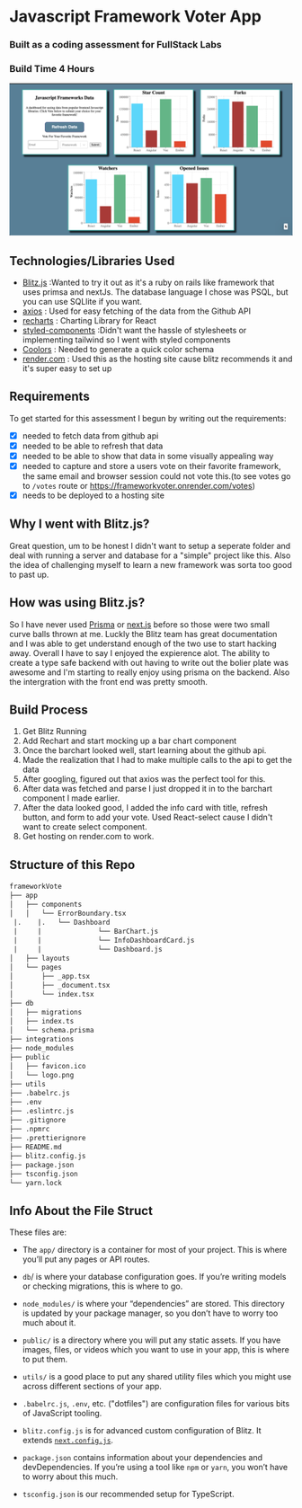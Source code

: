 # Javascript Framework Voter App

### Built as a coding assessment for FullStack Labs

### Build Time 4 Hours

[![Screenshot of the final build](https://github.com/SebastianKurp/FrameworkVoter/blob/master/githubReadMePhoto.png "Screenshot of the final build")](http://https://github.com/SebastianKurp/FrameworkVoter/blob/master/githubReadMePhoto.png "Screenshot of the final build")

## Technologies/Libraries Used

- [Blitz.js](https://blitzjs.com/) :Wanted to try it out as it's a ruby on rails like framework that uses primsa and nextJs. The database language I chose was PSQL, but you can use SQLlite if you want.
- [axios](https://github.com/axios/axios) : Used for easy fetching of the data from the Github API
- [recharts](https://recharts.org/en-US/) : Charting Library for React
- [styled-components](https://styled-components.com/) :Didn't want the hassle of stylesheets or implementing tailwind so I went with styled components
- [Coolors](https://coolors.co/092327-0b5351-00a9a5-4e8098-90c2e7) : Needed to generate a quick color schema 
- [render.com](https://render.com/) : Used this as the hosting site cause blitz recommends it and it's super easy to set up

## Requirements

To get started for this assessment I begun by writing out the requirements:

- [x] needed to fetch data from github api
- [x] needed to be able to refresh that data
- [x] needed to be able to show that data in some visually appealing way
- [x] needed to capture and store a users vote on their favorite framework, the same email and browser session could not vote this.(to see votes go to `/votes` route or https://frameworkvoter.onrender.com/votes)
- [x] needs to be deployed to a hosting site

## Why I went with Blitz.js?

Great question, um to be honest I didn't want to setup a seperate folder and deal with running a server and database for a "simple" project like this. Also the idea of challenging myself to learn a new framework was sorta too good to past up.

## How was using Blitz.js?

So I have never used [Prisma](https://www.prisma.io/) or [next.js](https://nextjs.org/) before so those were two small curve balls thrown at me. Luckly the Blitz team has great documentation and I was able to get understand enough of the two use to start hacking away. Overall I have to say I enjoyed the expierence alot. The ability to create a type safe backend with out having to write out the bolier plate was awesome and I'm starting to really enjoy using prisma on the backend. Also the intergration with the front end was pretty smooth.

## Build Process

1. Get Blitz Running
2. Add Rechart and start mocking up a bar chart component
3. Once the barchart looked well, start learning about the github api.
4. Made the realization that I had to make multiple calls to the api to get the data
5. After googling, figured out that axios was the perfect tool for this.
6. After data was fetched and parse I just dropped it in to the barchart component I made earlier.
7. After the data looked good, I added the info card with title, refresh button, and form to add your vote. Used React-select cause I didn't want to create select component.
8. Get hosting on render.com to work.

## Structure of this Repo

```
frameworkVote
├── app
│   ├── components
│   │   └── ErrorBoundary.tsx
 |.    |.   └── Dashboard
 |     |              └── BarChart.js
 |     |              └── InfoDashboardCard.js
 |     |              └── Dashboard.js
│   ├── layouts
│   └── pages
│       ├── _app.tsx
│       ├── _document.tsx
│       └── index.tsx
├── db
│   ├── migrations
│   ├── index.ts
│   └── schema.prisma
├── integrations
├── node_modules
├── public
│   ├── favicon.ico
│   └── logo.png
├── utils
├── .babelrc.js
├── .env
├── .eslintrc.js
├── .gitignore
├── .npmrc
├── .prettierignore
├── README.md
├── blitz.config.js
├── package.json
├── tsconfig.json
└── yarn.lock
```

## Info About the File Struct

These files are:

- The `app/` directory is a container for most of your project. This is where you’ll put any pages or API routes.

- `db`/ is where your database configuration goes. If you’re writing models or checking migrations, this is where to go.

- `node_modules/` is where your “dependencies” are stored. This directory is updated by your package manager, so you don’t have to worry too much about it.

- `public/` is a directory where you will put any static assets. If you have images, files, or videos which you want to use in your app, this is where to put them.

- `utils/` is a good place to put any shared utility files which you might use across different sections of your app.

- `.babelrc.js`, `.env`, etc. ("dotfiles") are configuration files for various bits of JavaScript tooling.

- `blitz.config.js` is for advanced custom configuration of Blitz. It extends [`next.config.js`](https://nextjs.org/docs/api-reference/next.config.js/introduction).

- `package.json` contains information about your dependencies and devDependencies. If you’re using a tool like `npm` or `yarn`, you won’t have to worry about this much.

- `tsconfig.json` is our recommended setup for TypeScript.
